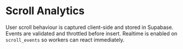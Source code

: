 # Scroll Analytics

User scroll behaviour is captured client-side and stored in Supabase.
Events are validated and throttled before insert. Realtime is enabled on
`scroll_events` so workers can react immediately.
